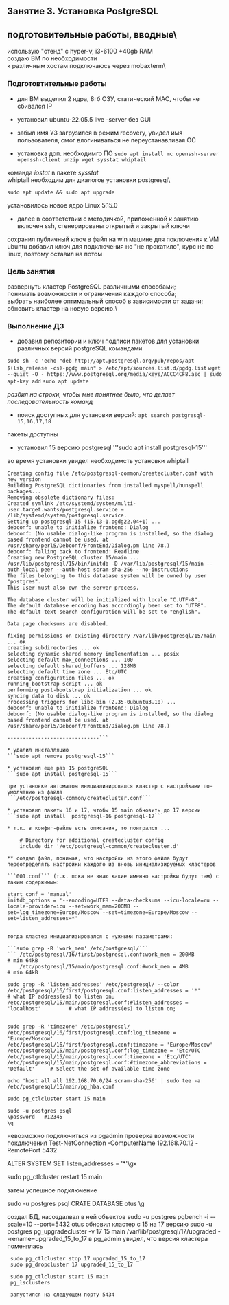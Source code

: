 ## Занятие 3. Установка PostgreSQL

## подготовительные работы, вводные\
использую "стенд" с hyper-v, i3-6100 +40gb RAM\
создаю ВМ по необходимости\
к различным хостам подключаюсь через mobaxterm\

### Подготовтительные работы
* для ВМ выделил 2 ядра, 8гб ОЗУ, статический MAC, чтобы не сбивался IP

* установил ubuntu-22.05.5 live -server без GUI

* забыл имя УЗ
загрузился в режим recovery, увидел имя пользователя, смог влогиниваться не переустанавливая ОС

* установка доп. необходимго ПО
```sudo apt install mc openssh-server openssh-client unzip wget sysstat whiptail```

команда _iostat_ в пакете _sysstat_\
whiptail необходим для диалогов установки postgresql\

```sudo apt update && sudo apt upgrade```

установилось новое ядро Linux 5.15.0

* далее в соответствии с методичкой, приложенной к занятию
включен ssh, сгенерированы открытый и закрытый ключи

сохранил публичный ключ в файл на win машине
для поключения к VM ubuntu добавил ключ для подключения 
но "не прокатило", курс не по  linux, поэтому оставил на потом


### Цель занятия

развернуть кластер PostgreSQL различными способами;\
понимать возможности и ограничения каждого способа;\
выбрать наиболее оптимальный способ в зависимости от задачи;\
обновить кластер на новую версию.\

### Выполнение ДЗ

* добавил репозитории и ключ подписи пакетов для установки различных версий postgreSQL командами

```sudo sh -c 'echo "deb http://apt.postgresql.org/pub/repos/apt $(lsb_release -cs)-pgdg main" > /etc/apt/sources.list.d/pgdg.list```
```wget --quiet -O - https://www.postgresql.org/media/keys/ACCC4CF8.asc | sudo apt-key add```
```sudo apt update```

_разбил на строки, чтобы мне понятнее было, что делает последовательность команд_

* поиск доступных для установки версий:
```apt search postgresql-15,16,17,18```

пакеты доступны

* установил 15 версию postgresql
'''sudo apt install postgresql-15'''

во время установки увидел необходимсть установки whiptail 

```------------------------------
Creating config file /etc/postgresql-common/createcluster.conf with new version
Building PostgreSQL dictionaries from installed myspell/hunspell packages...
Removing obsolete dictionary files:
Created symlink /etc/systemd/system/multi-user.target.wants/postgresql.service → /lib/systemd/system/postgresql.service.
Setting up postgresql-15 (15.13-1.pgdg22.04+1) ...
debconf: unable to initialize frontend: Dialog
debconf: (No usable dialog-like program is installed, so the dialog based frontend cannot be used. at /usr/share/perl5/Debconf/FrontEnd/Dialog.pm line 78.)
debconf: falling back to frontend: Readline
Creating new PostgreSQL cluster 15/main ...
/usr/lib/postgresql/15/bin/initdb -D /var/lib/postgresql/15/main --auth-local peer --auth-host scram-sha-256 --no-instructions
The files belonging to this database system will be owned by user "postgres".
This user must also own the server process.

The database cluster will be initialized with locale "C.UTF-8".
The default database encoding has accordingly been set to "UTF8".
The default text search configuration will be set to "english".

Data page checksums are disabled.

fixing permissions on existing directory /var/lib/postgresql/15/main ... ok
creating subdirectories ... ok
selecting dynamic shared memory implementation ... posix
selecting default max_connections ... 100
selecting default shared_buffers ... 128MB
selecting default time zone ... Etc/UTC
creating configuration files ... ok
running bootstrap script ... ok
performing post-bootstrap initialization ... ok
syncing data to disk ... ok
Processing triggers for libc-bin (2.35-0ubuntu3.10) ...
debconf: unable to initialize frontend: Dialog
debconf: (No usable dialog-like program is installed, so the dialog based frontend cannot be used. at /usr/share/perl5/Debconf/FrontEnd/Dialog.pm line 78.)

------------------------------```

* удалил инсталляцию
```sudo apt remove postgresql-15```

* установил еще раз 15 postgreSQL
```sudo apt install postgresql-15```

при установке автоматом инициализировался кластер с настройками по-умолчанию из файла
```/etc/postgresql-common/createcluster.conf```

* установил пакеты 16 и 17, чтобы 15 main обновить до 17 версии
```sudo apt install  postgresql-16 postgresql-17```

* т.к. в конфиг-файле есть описания, то поигрался ...

    # Directory for additional createcluster config
    include_dir '/etc/postgresql-common/createcluster.d'

** создал файл, понимая, что настройки из этого файла будут переопределять настройки каждого из вновь инициализируемых кластеров

```001.conf``` (т.к. пока не знаю какие именно настройки будут там) с таким содержимым:

start_conf = 'manual'
initdb_options = '--encoding=UTF8 --data-checksums --icu-locale=ru --locale-provider=icu --set=work_mem=200MB --set=log_timezone=Europe/Moscow --set=timezone=Europe/Moscow --set=listen_addresses=*'


тогда кластер инициализировался с нужными параметрами:

```sudo grep -R 'work_mem' /etc/postgresql/```
``` /etc/postgresql/16/first/postgresql.conf:work_mem = 200MB                       # min 64kB
    /etc/postgresql/15/main/postgresql.conf:#work_mem = 4MB                         # min 64kB
```

    sudo grep -R 'listen_addresses' /etc/postgresql/ --color
    /etc/postgresql/16/first/postgresql.conf:listen_addresses = '*'                 # what IP address(es) to listen on;
    /etc/postgresql/15/main/postgresql.conf:#listen_addresses = 'localhost'         # what IP address(es) to listen on;
 
 
    sudo grep -R 'timezone' /etc/postgresql/ 
    /etc/postgresql/16/first/postgresql.conf:log_timezone = 'Europe/Moscow'
    /etc/postgresql/16/first/postgresql.conf:timezone = 'Europe/Moscow'
    /etc/postgresql/15/main/postgresql.conf:log_timezone = 'Etc/UTC'
    /etc/postgresql/15/main/postgresql.conf:timezone = 'Etc/UTC'
    /etc/postgresql/15/main/postgresql.conf:#timezone_abbreviations = 'Default'     # Select the set of available time zone
 
    echo 'host all all 192.168.70.0/24 scram-sha-256' | sudo tee -a   /etc/postgresql/15/main/pg_hba.conf
  
    sudo pg_ctlcluster start 15 main
  
    sudo -u postgres psql
    \password   #12345
    \q
  
  невозможно подключиться из pgadmin
  проверка возможности покдлючения
  Test-NetConnection -ComputerName 192.168.70.12 -RemotePort 5432
  
   ALTER SYSTEM SET listen_addresses = '*'\gx
   
   sudo pg_ctlcluster restart 15 main 
   
   затем успешное подключение
   
   sudo -u postgres psql
   CRATE DATABASE otus \g
   
   
   создал БД, насоздалвал в ней объектов
    sudo -u postgres pgbench -i --scale=10  --port=5432 otus
    обновил кластер с 15 на 17 версию
     sudo -u postgres pg_upgradecluster -v 17 15 main /var/lib/postgresql/17/upgraded --rename=upgraded_15_to_17
     в pg_admin увидел, что версия кластера поменялась
     
     sudo pg_ctlcluster stop 17 upgraded_15_to_17
     sudo pg_dropcluster 17 upgraded_15_to_17
     
     sudo pg_ctlcluster start 15 main 
     pg_lsclusters
     
     запустился на следующем порту 5434
     
     